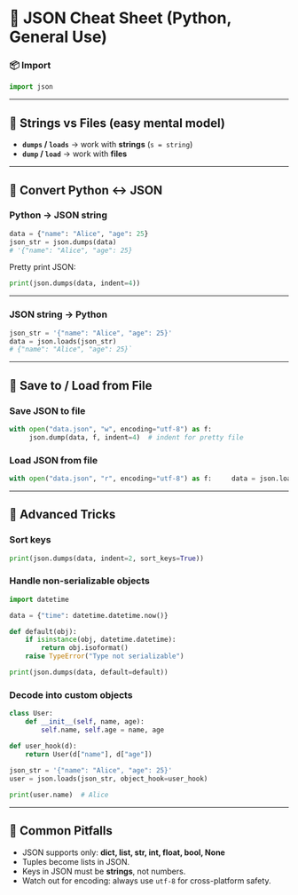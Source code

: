 # 📄 JSON Cheat Sheet (Python, General Use)

### 📦 Import
```python
import json
```

---

## 🔹 Strings vs Files (easy mental model)

- **`dumps` / `loads`** → work with **strings** (`s = string`)
- **`dump` / `load`** → work with **files**

---

## 🔹 Convert Python ↔ JSON

### Python → JSON string

```python
data = {"name": "Alice", "age": 25}
json_str = json.dumps(data)
# '{"name": "Alice", "age": 25}
```

Pretty print JSON:
```python
print(json.dumps(data, indent=4))
```

---
### JSON string → Python
```python
json_str = '{"name": "Alice", "age": 25}'
data = json.loads(json_str) 
# {"name": "Alice", "age": 25}`
```

---
## 🔹 Save to / Load from File

### Save JSON to file

```python
with open("data.json", "w", encoding="utf-8") as f:
     json.dump(data, f, indent=4)  # indent for pretty file
```

### Load JSON from file
```python
with open("data.json", "r", encoding="utf-8") as f:     data = json.load(f)
```

---
## 🔹 Advanced Tricks

### Sort keys
```python
print(json.dumps(data, indent=2, sort_keys=True))
```

### Handle non-serializable objects
```python
import datetime

data = {"time": datetime.datetime.now()}

def default(obj):
	if isinstance(obj, datetime.datetime):
		return obj.isoformat()
	raise TypeError("Type not serializable")

print(json.dumps(data, default=default))
```
### Decode into custom objects

```python
class User:
	def __init__(self, name, age): 
		self.name, self.age = name, age  

def user_hook(d):
	return User(d["name"], d["age"])
	
json_str = '{"name": "Alice", "age": 25}'
user = json.loads(json_str, object_hook=user_hook)

print(user.name)  # Alice
```

---

## 🔹 Common Pitfalls

- JSON supports only: **dict, list, str, int, float, bool, None**
- Tuples become lists in JSON.
- Keys in JSON must be **strings**, not numbers.
- Watch out for encoding: always use `utf-8` for cross-platform safety.
